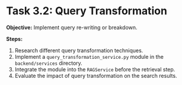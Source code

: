 # Task 3.2: Query Transformation

**Objective:** Implement query re-writing or breakdown.

**Steps:**

1.  Research different query transformation techniques.
2.  Implement a `query_transformation_service.py` module in the `backend/services` directory.
3.  Integrate the module into the `RAGService` before the retrieval step.
4.  Evaluate the impact of query transformation on the search results.